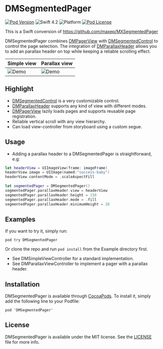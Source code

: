 # DMSegmentedPager

[![Pod Version](http://img.shields.io/cocoapods/v/DMSegmentedPager.svg?style=flat)](http://cocoadocs.org/docsets/DMSegmentedPager)
![Swift 4.2](https://img.shields.io/badge/Swift-4.2-orange.svg)
![Platform](https://img.shields.io/badge/platform-iOS-lightgrey.svg)
[![Pod License](http://img.shields.io/cocoapods/l/DMSegmentedPager.svg?style=flat)](http://opensource.org/licenses/MIT)

This is a Swift conversion of https://github.com/maxep/MXSegmentedPager

DMSegmentedPager combines [DMPagerView](https://github.com/DominicMDev/DMPagerView) with [DMSegmentedControl](https://github.com/DominicMDev/DMSegmentedControl) to control the page selection. The integration of [DMParallaxHeader](https://github.com/DominicMDev/DMParallaxHeader) allows you to add an parallax header on top while keeping a reliable scrolling effect.


|           Simple view         |           Parallax view         |   
|-------------------------------|---------------------------------|
|![Demo](https://raw.githubusercontent.com/maxep/MXSegmentedPager/master/Example-objc/SimpleView.gif)|![Demo](https://raw.githubusercontent.com/maxep/MXSegmentedPager/master/Example-objc/ParallaxView.gif)|

## Highlight
+ [DMSegmentedControl](https://github.com/DominicMDev/DMSegmentedControl) is a very customizable control.
+ [DMParallaxHeader](https://github.com/DominicMDev/DMParallaxHeader) supports any kind of view with different modes.
+ [DMPagerView](https://github.com/DominicMDev/DMPagerView) lazily loads pages and supports reusable page registration.
+ Reliable vertical scroll with any view hierarchy.
+ Can load view-controller from storyboard using a custom segue.

## Usage

+ Adding a parallax header to a DMSegmentedPager is straightforward, e.g:

```swift
let headerView = UIImageView(frame: imageFrame)
headerView.image = UIImage(named:"success-baby")
headerView.contentMode = .scaleAspectFill
   
let segmentedPager = DMSegmentedPager() 
segmentedPager.parallaxHeader.view = headerView
segmentedPager.parallaxHeader.height = 150
segmentedPager.parallaxHeader.mode = .fill
segmentedPager.parallaxHeader.minimumHeight = 20
```

## Examples

If you want to try it, simply run:
```
pod try DMSegmentedPager
```
Or clone the repo and run `pod install` from the Example directory first. 

+ See DMSimpleViewController for a standard implementation.
+ See DMParallaxViewController to implement a pager with a parallax header.

## Installation

DMSegmentedPager is available through [CocoaPods](https://cocoapods.org/pods/DMSegmentedPager). To install
it, simply add the following line to your Podfile:

```
pod 'DMSegmentedPager'
```

## License
                                               
DMSegmentedPager is available under the MIT license. See the [LICENSE](LICENSE) file for more info.
